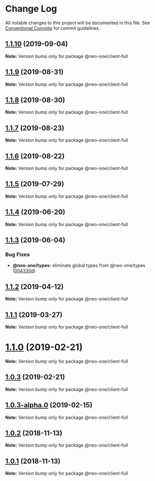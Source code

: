 # Change Log

All notable changes to this project will be documented in this file.
See [Conventional Commits](https://conventionalcommits.org) for commit guidelines.

## [1.1.10](https://github.com/neo-one-suite/neo-one/compare/@neo-one/client-full@1.1.9...@neo-one/client-full@1.1.10) (2019-09-04)

**Note:** Version bump only for package @neo-one/client-full





## [1.1.9](https://github.com/neo-one-suite/neo-one/compare/@neo-one/client-full@1.1.8...@neo-one/client-full@1.1.9) (2019-08-31)

**Note:** Version bump only for package @neo-one/client-full





## [1.1.8](https://github.com/neo-one-suite/neo-one/compare/@neo-one/client-full@1.1.7...@neo-one/client-full@1.1.8) (2019-08-30)

**Note:** Version bump only for package @neo-one/client-full





## [1.1.7](https://github.com/neo-one-suite/neo-one/compare/@neo-one/client-full@1.1.6...@neo-one/client-full@1.1.7) (2019-08-23)

**Note:** Version bump only for package @neo-one/client-full





## [1.1.6](https://github.com/neo-one-suite/neo-one/compare/@neo-one/client-full@1.1.5...@neo-one/client-full@1.1.6) (2019-08-22)

**Note:** Version bump only for package @neo-one/client-full





## [1.1.5](https://github.com/neo-one-suite/neo-one/compare/@neo-one/client-full@1.1.4...@neo-one/client-full@1.1.5) (2019-07-29)

**Note:** Version bump only for package @neo-one/client-full





## [1.1.4](https://github.com/neo-one-suite/neo-one/compare/@neo-one/client-full@1.1.3...@neo-one/client-full@1.1.4) (2019-06-20)

**Note:** Version bump only for package @neo-one/client-full





## [1.1.3](https://github.com/neo-one-suite/neo-one/compare/@neo-one/client-full@1.1.2...@neo-one/client-full@1.1.3) (2019-06-04)


### Bug Fixes

* **@neo-one/types:** eliminate global types from @neo-one/types ([004330d](https://github.com/neo-one-suite/neo-one/commit/004330d))





## [1.1.2](https://github.com/neo-one-suite/neo-one/compare/@neo-one/client-full@1.1.1...@neo-one/client-full@1.1.2) (2019-04-12)

**Note:** Version bump only for package @neo-one/client-full





## [1.1.1](https://github.com/neo-one-suite/neo-one/compare/@neo-one/client-full@1.1.0...@neo-one/client-full@1.1.1) (2019-03-27)

**Note:** Version bump only for package @neo-one/client-full





# [1.1.0](https://github.com/neo-one-suite/neo-one/compare/@neo-one/client-full@1.0.3...@neo-one/client-full@1.1.0) (2019-02-21)

**Note:** Version bump only for package @neo-one/client-full





## [1.0.3](https://github.com/neo-one-suite/neo-one/compare/@neo-one/client-full@1.0.3-alpha.0...@neo-one/client-full@1.0.3) (2019-02-21)

**Note:** Version bump only for package @neo-one/client-full





## [1.0.3-alpha.0](https://github.com/neo-one-suite/neo-one/compare/@neo-one/client-full@1.0.2...@neo-one/client-full@1.0.3-alpha.0) (2019-02-15)

**Note:** Version bump only for package @neo-one/client-full





## [1.0.2](https://github.com/neo-one-suite/neo-one/compare/@neo-one/client-full@1.0.1...@neo-one/client-full@1.0.2) (2018-11-13)

**Note:** Version bump only for package @neo-one/client-full





## [1.0.1](https://github.com/neo-one-suite/neo-one/compare/@neo-one/client-full@1.0.0...@neo-one/client-full@1.0.1) (2018-11-13)

**Note:** Version bump only for package @neo-one/client-full
